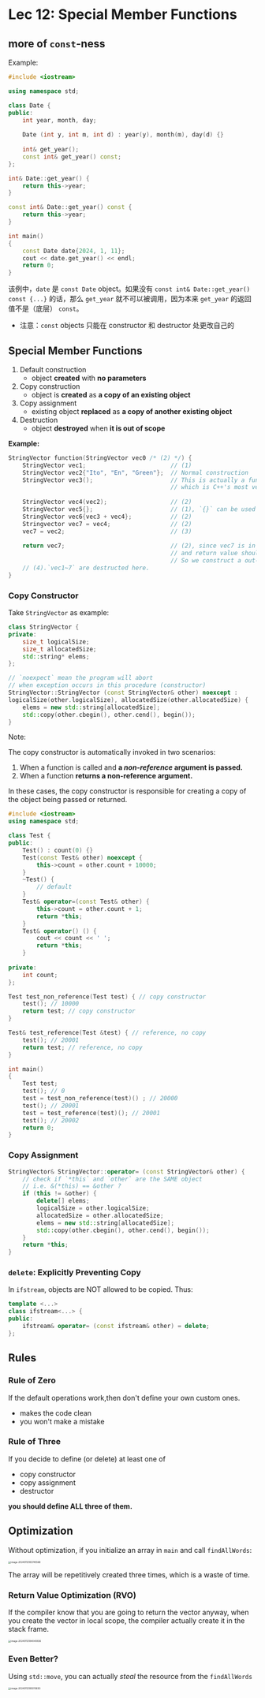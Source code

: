 # Lec 12: Special Member Functions

## more of `const`-ness

Example:

```cpp
#include <iostream>

using namespace std;

class Date {
public:
    int year, month, day;
    
    Date (int y, int m, int d) : year(y), month(m), day(d) {}
    
    int& get_year();
    const int& get_year() const;
};

int& Date::get_year() {
    return this->year;
}

const int& Date::get_year() const {
    return this->year;
}

int main()
{
    const Date date{2024, 1, 11};
    cout << date.get_year() << endl;
    return 0;
}
```

该例中，`date` 是 `const Date` object。如果没有 `const int& Date::get_year() const {...}` 的话，那么 `get_year` 就不可以被调用，因为本来 `get_year` 的返回值不是（底层） `const`。

- 注意：`const` objects 只能在 constructor 和 destructor 处更改自己的

## Special Member Functions

1. Default construction
   - object **created** with **no parameters**
2. Copy construction
   - object is **created** as **a copy of an existing object**
3. Copy assignment
   - existing object **replaced** as **a copy of another existing object**
4. Destruction
   - object **destroyed** when **it is out of scope**

**Example:**

```cpp
StringVector function(StringVector vec0 /* (2) */) {
    StringVector vec1;                        // (1)
    StringVector vec2{"Ito", "En", "Green"};  // Normal construction
    StringVector vec3();                      // This is actually a function declaration, 
                                              // which is C++'s most vexing parse.
    
    StringVector vec4(vec2);                  // (2)
    StringVector vec5{};                      // (1), `{}` can be used to "replace" `()`
    StringVector vec6{vec3 + vec4};           // (2) 
    Stringvector vec7 = vec4;                 // (2)
    vec7 = vec2;                              // (3)
    
    return vec7;                              // (2), since vec7 is in the scope of `function`
                                              // and return value should be out of the scope.
                                              // So we construct a out-of-scope copy of vec7
    // (4).`vec1~7` are destructed here.
}
```

### Copy Constructor

Take `StringVector` as example:

```cpp
class StringVector {
private:
    size_t logicalSize;
    size_t allocatedSize;
    std::string* elems;
};

// `noexpect` mean the program will abort 
// when exception occurs in this procedure (constructor)
StringVector::StringVector (const StringVector& other) noexcept :
logicalSize(other.logicalSize), allocatedSize(other.allocatedSize) {
	elems = new std::string[allocatedSize];
    std::copy(other.cbegin(), other.cend(), begin());
}
```

Note: 

The copy constructor is automatically invoked in two scenarios:

1. When a function is called and **a *non-reference* argument is passed.**
2. When a function **returns a non-reference argument.**

In these cases, the copy constructor is responsible for creating a copy of the object being passed or returned.

```cpp
#include <iostream>
using namespace std;

class Test {
public:    
    Test() : count(0) {}
    Test(const Test& other) noexcept {
        this->count = other.count + 10000;
    }
    ~Test() {
        // default
    }
    Test& operator=(const Test& other) {
        this->count = other.count + 1;
        return *this;
    }
    Test& operator() () {
        cout << count << ' ';
        return *this;
    }
    
private:
    int count;
};

Test test_non_reference(Test test) { // copy constructor
    test(); // 10000
    return test; // copy constructor
}

Test& test_reference(Test &test) { // reference, no copy
    test(); // 20001
    return test; // reference, no copy
}

int main()
{
    Test test;
    test(); // 0
    test = test_non_reference(test)() ; // 20000
    test(); // 20001
    test = test_reference(test)(); // 20001
    test(); // 20002
    return 0;
}
```

### Copy Assignment

```cpp
StringVector& StringVector::operator= (const StringVector& other) {
    // check if `*this` and `other` are the SAME object
    // i.e. &(*this) == &other ?
    if (this != &other) {
        delete[] elems;
        logicalSize = other.logicalSize;
        allocatedSize = other.allocatedSize;
        elems = new std::string[allocatedSize];
        std::copy(other.cbegin(), other.cend(), begin());
    }
    return *this;
}
```

### `delete`: Explicitly Preventing Copy

In `ifstream`, objects are NOT allowed to be copied. Thus:

```cpp
template <...>
class ifstream<...> {
public:
    ifstream& operator= (const ifstream& other) = delete;
};
```

## Rules

### Rule of Zero

If the default operations work,then don't define your own custom ones.

- makes the code clean
- you won't make a mistake

### Rule of Three

If you decide to define (or delete) at least one of

- copy constructor
- copy assignment
- destructor

**you should define ALL three of them.**

## Optimization

Without optimization, if you initialize an array in `main` and call `findAllWords`:

<img src="img/image-20240112183745568.png" alt="image-20240112183745568" style="zoom: 33%;" />

The array will be repetitively created three times, which is a waste of time.

### Return Value Optimization (RVO)

If the compiler know that you are going to return the vector anyway, when you create the vector in local scope, the compiler actually create it in the stack frame.

<img src="img/image-20240112184040836.png" alt="image-20240112184040836" style="zoom:33%;" />

### Even Better?

Using `std::move`, you can actually *steal* the resource from the `findAllWords`

<img src="img/image-20240112185010693.png" alt="image-20240112185010693" style="zoom:33%;" />
